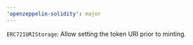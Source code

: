 ```yaml
---
'openzeppelin-solidity': major
---
```


`ERC721URIStorage`: Allow setting the token URI prior to minting.
